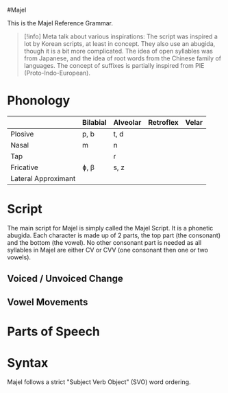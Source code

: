 #Majel

This is the Majel Reference Grammar.

> [!info] 
> Meta talk about various inspirations:
> The script was inspired a lot by Korean scripts, at least in concept. They also use an abugida, though it is a bit more complicated. The idea of open syllables was from Japanese, and the idea of root words from the Chinese family of languages. The concept of suffixes is partially inspired from PIE (Proto-Indo-European).

# Phonology

|                     | Bilabial | Alveolar | Retroflex | Velar |
| ------------------- | -------- | -------- | --------- | ----- |
| Plosive             | p, b     | t, d     |           |       |
| Nasal               | m        | n        |           |       |
| Tap                 |          | ɾ        |           |       |
| Fricative           | ɸ, β     | s, z      |           |       |
| Lateral Approximant |          |          |           |       |

# Script

The main script for Majel is simply called the Majel Script. It is a phonetic abugida. Each character is made up of 2 parts, the top part (the consonant) and the bottom (the vowel). No other consonant part is needed as all syllables in Majel are either CV or CVV (one consonant then one or two vowels). 
## Voiced / Unvoiced Change
## Vowel Movements
# Parts of Speech
# Syntax
Majel follows a strict "Subject Verb Object" (SVO) word ordering.